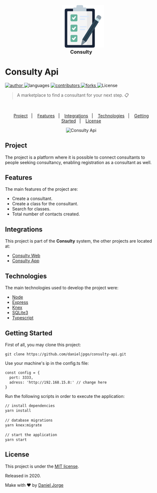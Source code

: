 <h3 align="center" >
 &nbsp;&nbsp; <img
    alt="checklist"
    title="checklist"
    src=".github/logo.png"
    height="140px"
    />
    <div>
      Consulty
    </div>
</h3>

<h1 align="left">Consulty Api</h1>

<p align="left">
   <a href="https://github.com/danieljpgo">
      <img
        alt="author"
        src="https://img.shields.io/badge/author-danieljpgo-1b263b?style=flat&labelColor=2f4858"
      />
   </a>
   <img
      alt="languages"
      src="https://img.shields.io/github/languages/count/danieljpgo/consulty-api?color=1b263b&style=flat&labelColor=2f4858"
   />
   <a href="https://github.com/danieljpgo/consulty-api/graphs/contributors">
      <img
        alt="contributors"
        src="https://img.shields.io/github/stars/danieljpgo/consulty-api?color=1b263b&style=flat&labelColor=2f4858"/>
   </a>
    <a href="https://github.com/danieljpgo/consulty-api/network/members">
      <img
         alt="forks"
         src="https://img.shields.io/github/forks/danieljpgo/consulty-api?color=1b263b&style=flat&labelColor=2f4858"/>
   </a>
     <img alt="License" src="https://img.shields.io/badge/license-MIT-1b263b?style=flat&labelColor=2f4858">
</p>

> A marketplace to find a consultant for your next step. :clipboard:

&nbsp;

<p align="center">
   <a href="#project">Project</a>&nbsp;&nbsp;&nbsp;|&nbsp;&nbsp;&nbsp;
   <a href="#features">Features</a>&nbsp;&nbsp;&nbsp;|&nbsp;&nbsp;&nbsp;
   <a href="#integrations">Integrations</a>&nbsp;&nbsp;&nbsp;|&nbsp;&nbsp;&nbsp;
   <a href="#technologies">Technologies</a>&nbsp;&nbsp;&nbsp;|&nbsp;&nbsp;&nbsp;
   <a href="#getting-started">Getting Started</a>&nbsp;&nbsp;&nbsp;|&nbsp;&nbsp;&nbsp;
   <a href="#license">License</a>
</p>

<div align="center">
   <img
      alt="Consulty Api"
      title="Consulty Api"
      src=".github/anim.gif"
      width="640px" />
</div>

## Project
The project is a platform where it is possible to connect consultants to people seeking consultancy, enabling registration as a consultant as well.

## Features
The main features of the project are:
- Create a consultant.
- Create a class for the consultant. 
- Search for classes.
- Total number of contacts created.

## Integrations
This project is part of the **Consulty** system, the other projects are located at:
- [Consulty Web](https://github.com/danieljpgo/consulty-web)
- [Consulty App](https://github.com/danieljpgo/consulty-app)

## Technologies
The main technologies used to develop the project were:
- [Node](https://nodejs.org/en/)
- [Express](https://expressjs.com/)
- [Knex](http://knexjs.org/)
- [SQLite3](https://www.sqlite.org/version3.html)
- [Typescript](https://www.typescriptlang.org/)

## Getting Started
First of all, you may clone this project:
```
git clone https://github.com/danieljpgo/consulty-api.git
```

Use your machine's ip in the config.ts file:
```
const config = {
  port: 3333,
  adress: 'http://192.168.15.8:' // change here
}
```

Run the following scripts in order to execute the application:
```
// install dependencies
yarn install

// database migrations
yarn knex:migrate

// start the application
yarn start
```

## License
This project is under the [MIT license](https://github.com/danieljpgo/consulty-api/blob/master/LICENSE).
<div>Released in 2020.</div>

Make with ❤️ by [Daniel Jorge](https://github.com/danieljpgo)